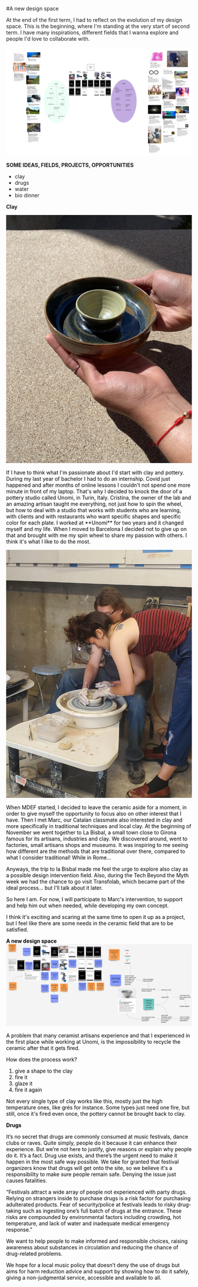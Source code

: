 

#A new design space

At the end of the first term, I had to reflect on the evolution of my design space. This is the beginning, where I'm standing at the very start of second term. I have many inspirations, different fields that I wanna explore and people I'd love to collaborate with.

![](../images/studio/newspace.jpg)


**SOME IDEAS, FIELDS, PROJECTS, OPPORTUNITIES**

- clay
- drugs
- water
- bio dinner







**Clay**

![](../images/clay/pottery.JPG)

<FONT COLOR=black>
If I have to think what I'm passionate about I'd start with clay and pottery.
During my last year of bachelor I had to do an internship. Covid just happened and after months of online lessons I couldn't not spend one more minute in front of my laptop.
That's why I decided to knock the door of a pottery studio called Unomi, in Turin, Italy.
Cristina, the owner of the lab and an amazing artisan taught me everything, not just how to spin the wheel, but how to deal with a studio that works with students who are learning, with clients and with restaurants who want specific shapes and specific color for each plate.
I worked at **Unomi** for two years and it changed myself and my life.
When I moved to Barcelona I decided not to give up on that and brought with me my spin wheel to share my passion with others.
I think it's what I like to do the most.

![](../images/clay/arco.jpg)

When MDEF started, I decided to leave the ceramic aside for a moment, in order to give myself the opportunity to focus also on other interest that I have.
Then I met Marc, our Catalan classmate also interested in clay and more specifically in traditional techniques and local clay.
At the beginning of November we went together to La Bisbal, a small town close to Girona famous for its artisans, industries and clay. We discovered around, went to factories, small artisans shops and museums. It was inspiring to me seeing how different are the methods that are traditional over there, compared to what I consider traditional! While in Rome...

Anyways, the trip to la Bisbal made me feel the urge to explore also clay as a possible design intervention field.
Also, during the Tech Beyond the Myth week we had the chance to go visit Transfolab, which became part of the ideal process... but I'll talk about it later.

So here I am. For now, I will participate to Marc's intervention, to support and help him out when needed, while developing my own concept.

I think it's exciting and scaring at the same time to open it up as a project, but I feel like there are some needs in the ceramic field that are to be satisfied.

**A new design space**
![](../images/clay/space.jpg)

A problem that many ceramist artisans experience and that I experienced in the first place while working at Unomi, is the impossibility to recycle the ceramic after that it gets fired.

How does the process work?

1. give a shape to the clay
2. fire it
3. glaze it
4. fire it again

Not every single type of clay works like this, mostly just the high temperature ones, like grés for instance. Some types just need one fire, but still, once it's fired even once, the pottery cannot be brought back to clay.




**Drugs**

It’s no secret that drugs are commonly consumed at music festivals, dance clubs or raves.
Quite simply, people do it because it can enhance their experience. But we’re not here to justify, give reasons or explain why people do it.  It’s a fact.
Drug use exists, and there’s the urgent need to make it happen in the most safe way possible.
We take for granted that festival organizers know that drugs will get onto the site, so we believe it's a responsibility to make sure people remain safe. Denying the issue just causes fatalities. 

“Festivals attract a wide array of people not experienced with party drugs. Relying on strangers inside to purchase drugs is a risk factor for purchasing adulterated products. Fear of security/police at festivals leads to risky drug-taking such as ingesting one’s full batch of drugs at the entrance. These risks are compounded by environmental factors including crowding, hot temperature, and lack of water and inadequate medical emergency response.”

We want to help people to make informed and responsible choices, raising awareness about substances in circulation and reducing the chance of drug-related problems.

We hope for a local music policy that doesn’t deny the use of drugs but aims for harm reduction advice and support by showing how to do it safely, giving a non-judgmental service, accessible and available to all.
